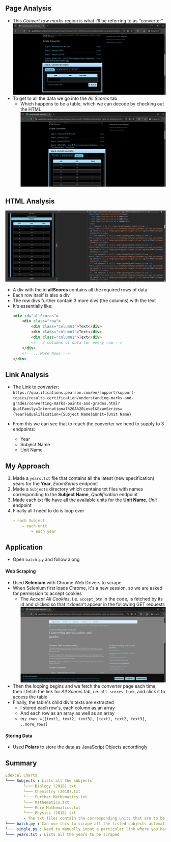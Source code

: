 ## Page Analysis
- This _Convert raw marks_ region is what I'll be referring to as "converter"
![image](converter.png)
- To get to all the data we go into the _All Scores_ tab
    - Which happens to be a table, which we can decode by checking out the HTML
    ![image](all.png)
## HTML Analysis
![image](raw.png)
- A div with the id **allScores** contains all the required rows of data
- Each row itself is also a div 
- The row divs further contain 3 more divs (the columns) with the text
- It's essentially like:
    ```html
    <div id="allScores">
        <div class="row">
            <div class="column1">Text</div>
            <div class="column1">Text</div>
            <div class="column1">Text</div>
            <!-- 3 columns of data for every row -->
        </div>
        <!-- ...More Rows -->
    </div>
    ```
## Link Analysis
 - The Link to _converter_: `https://qualifications.pearson.com/en/support/support-topics/results-certification/understanding-marks-and-grades/converting-marks-points-and-grades.html?QualFamily=International%20A%20Level&ExamSeries={Year}&Qualification={Subject Name}&Unit={Unit Name}`

- From this we can see that to reach the converter we need to supply to 3 endpoints:
    - Year
    - Subject Name
    - Unit Name
## My Approach
1. Made a `years.txt` file that contains all the latest (new specification) years for the <strong>Year</strong>, _ExamSeries_ endpoint
2. Made a `Subjects` directory which contains txt files with names corresponding to the <strong>Subject Name</strong>, _Qualification_ endpoint
3. Made each txt file have all the available units for the <strong>Unit Name</strong>, _Unit_ endpoint
4. Finally all I need to do is loop over 
    ```yaml
    → each Subject 
        → each unit 
            → each year
    ```
## Application
- Open `batch.py` and follow along
#### Web Scraping
- Used **Selenium** with Chrome Web Drivers to scrape
- When Selenium first loads Chrome, it's a new session, so we are asked for permission to accept cookies
    - The _Accept All Cookies_, i.e. `accept_btn` in the code, is fetched by its id and clicked so that it doesn't appear in the following GET requests
    ![image](cookies.png)
- Then the looping begins and we fetch the _converter_ page each time, then I fetch the link for _All Scores_ tab, i.e. `all_scores_link`, and click it to access the table
- Finally, the table's child div's texts are extracted
    - I stored each row's, each column as an array
    - And each row as an array as well as an array
    - eg: `rows =[[text1, text2, text3], [text1, text2, text3], ..more_rows]`
#### Storing Data
- Used **Polars** to store the data as JavaScript Objects accordingly
## Summary
```yaml
Edexcel Charts
└─── Subjects : Lists all the subjects
        └─── Biology (2018).txt
        └─── Chemistry (2018).txt
        └─── Further Mathematics.txt
        └─── Mathematics.txt
        └─── Pure Mathematics.txt
        └─── Physics (2018).txt
        - The txt files contain the corresponding units that are to be scraped
└─── batch.py : Can use this to scrape all the listed subjects automatically
└─── single.py : Need to manually input a particular link where you have filled in the data till the actual converter
└─── years.txt : Lists all the years to be scraped
```
